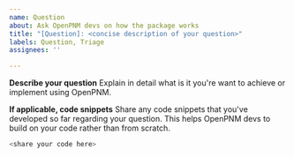 ```yaml
---
name: Question
about: Ask OpenPNM devs on how the package works
title: "[Question]: <concise description of your question>"
labels: Question, Triage
assignees: ''

---
```


**Describe your question**
Explain in detail what is it you're want to achieve or implement using OpenPNM.

**If applicable, code snippets**
Share any code snippets that you've developed so far regarding your question. This helps OpenPNM devs to build on your code rather than from scratch.
```python
<share your code here>
```

